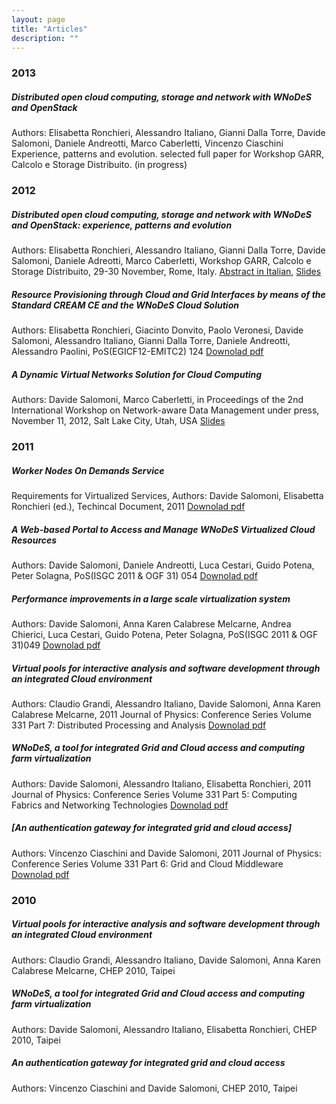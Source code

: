 ```yaml
---
layout: page
title: "Articles"
description: ""
---
```


### 2013
##### Distributed open cloud computing, storage and network with WNoDeS and OpenStack
Authors: Elisabetta Ronchieri, Alessandro Italiano, Gianni Dalla Torre, Davide Salomoni, Daniele Andreotti, Marco Caberletti, Vincenzo Ciaschini
Experience, patterns and evolution. selected full paper for Workshop GARR, Calcolo e Storage Distribuito. (in progress)

### 2012
##### Distributed open cloud computing, storage and network with WNoDeS and OpenStack: experience, patterns and evolution
Authors: Elisabetta Ronchieri, Alessandro Italiano, Gianni Dalla Torre, Davide Salomoni, Daniele Adreotti, Marco Caberletti, Workshop GARR, Calcolo e Storage Distribuito, 29-30 November, Rome, Italy.
[Abstract in Italian](http://www.garr.it/a/comunicazione/press-kit/doc_download/1638-abstract-eronchieri-), [Slides](http://www.garr.it/a/comunicazione/press-kit/doc_download/1701-wscsd12-ronchieri-pres)

##### Resource Provisioning through Cloud and Grid Interfaces by means of the Standard CREAM CE and the WNoDeS Cloud Solution
Authors:  Elisabetta Ronchieri, Giacinto Donvito, Paolo Veronesi, Davide Salomoni, Alessandro Italiano, Gianni Dalla Torre, Daniele Andreotti, Alessandro Paolini, PoS(EGICF12-EMITC2) 124
[Downolad pdf](http://pos.sissa.it/archive/conferences/162/124/EGICF12-EMITC2_124.pdf)

##### A Dynamic Virtual Networks Solution for Cloud Computing
Authors:  Davide Salomoni, Marco Caberletti, in Proceedings of the 2nd International Workshop on Network-aware Data Management under press, November 11, 2012, Salt Lake City, Utah, USA
[Slides]()

### 2011
##### Worker Nodes On Demands Service
Requirements for Virtualized Services,
Authors:  Davide Salomoni, Elisabetta Ronchieri (ed.), Techincal Document, 2011
[Downolad pdf](https://web2.infn.it/wnodes/index.php/documentation/files-download/28_d67514b33dae20f979d866990b583b74)

##### A Web-based Portal to Access and Manage WNoDeS Virtualized Cloud Resources
Authors: Davide Salomoni, Daniele Andreotti, Luca Cestari, Guido Potena, Peter Solagna, PoS(ISGC 2011 & OGF 31) 054
[Downolad pdf](http://pos.sissa.it/archive/conferences/133/054/ISGC%202011%20&%20OGF%2031_054.pdf)

##### Performance improvements in a large scale virtualization system
Authors: Davide Salomoni, Anna Karen Calabrese Melcarne, Andrea Chierici, Luca Cestari, Guido Potena, Peter Solagna, PoS(ISGC 2011 & OGF 31)049
[Downolad pdf](http://pos.sissa.it/archive/conferences/133/049/ISGC%202011%20&%20OGF%2031_049.pdf)

##### Virtual pools for interactive analysis and software development through an integrated Cloud environment
Authors:  Claudio Grandi, Alessandro Italiano, Davide Salomoni, Anna Karen Calabrese Melcarne, 2011 Journal of Physics: Conference Series Volume 331 Part 7: Distributed Processing and Analysis
[Downolad pdf](http://iopscience.iop.org/1742-6596/331/7/072017/pdf/1742-6596_331_7_072017.pdf)

##### WNoDeS, a tool for integrated Grid and Cloud access and computing farm virtualization
Authors: Davide Salomoni, Alessandro Italiano, Elisabetta Ronchieri, 2011 Journal of Physics: Conference Series Volume 331 Part 5: Computing Fabrics and Networking Technologies
[Downolad pdf](http://iopscience.iop.org/1742-6596/331/5/052017/pdf/1742-6596_331_5_052017.pdf)

##### [An authentication gateway for integrated grid and cloud access]
Authors: Vincenzo Ciaschini and Davide Salomoni, 2011 Journal of Physics: Conference Series Volume 331 Part 6: Grid and Cloud Middleware
[Downolad pdf](http://iopscience.iop.org/1742-6596/331/6/062021/pdf/1742-6596_331_6_062021.pdf)

### 2010
##### Virtual pools for interactive analysis and software development through an integrated Cloud environment
Authors: Claudio Grandi, Alessandro Italiano, Davide Salomoni, Anna Karen Calabrese Melcarne, CHEP 2010, Taipei

##### WNoDeS, a tool for integrated Grid and Cloud access and computing farm virtualization
Authors: Davide Salomoni, Alessandro Italiano, Elisabetta Ronchieri, CHEP 2010, Taipei

##### An authentication gateway for integrated grid and cloud access
Authors: Vincenzo Ciaschini and Davide Salomoni, CHEP 2010, Taipei
